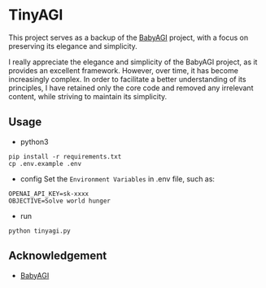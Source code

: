 # TinyAGI

This project serves as a backup of the  [BabyAGI](https://github.com/yoheinakajima/babyagi) project, with a focus on preserving its elegance and simplicity.

I really appreciate the elegance and simplicity of the BabyAGI project, as it provides an excellent framework. However, over time, it has become increasingly complex. In order to facilitate a better understanding of its principles, I have retained only the core code and removed any irrelevant content, while striving to maintain its simplicity.

## Usage
* python3
```
pip install -r requirements.txt
cp .env.example .env
```

* config
Set the `Environment Variables` in .env file, such as:
```
OPENAI_API_KEY=sk-xxxx
OBJECTIVE=Solve world hunger
```

* run

```
python tinyagi.py
```


## Acknowledgement
* [BabyAGI](https://github.com/yoheinakajima/babyagi)